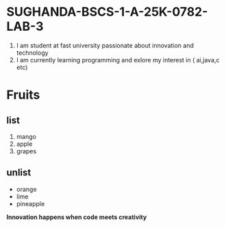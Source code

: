 # SUGHANDA-BSCS-1-A-25K-0782-LAB-3
1) I am student at fast university passionate about innovation and technology
3) I am currently learning programming and exlore my interest in ( ai,java,c etc)
# Fruits 
## list
 1. mango
2. apple
3. grapes
## unlist
- orange
- lime
- pineapple
  
 **Innovation happens when code meets creativity**
  
   

